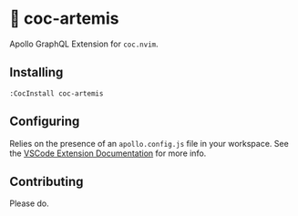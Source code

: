 # 🏹 coc-artemis

Apollo GraphQL Extension for `coc.nvim`.

## Installing

`:CocInstall coc-artemis`

## Configuring

Relies on the presence of an `apollo.config.js` file in your workspace. See the [VSCode Extension Documentation](https://www.apollographql.com/docs/devtools/editor-plugins/#setting-up-an-apollo-config) for more info.

## Contributing

Please do.
